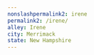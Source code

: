 ```yaml
---
﻿nonslashpermalink2: irene
permalink2: /irene/
alley: Irene
city: Merrimack
state: New Hampshire
---
```

